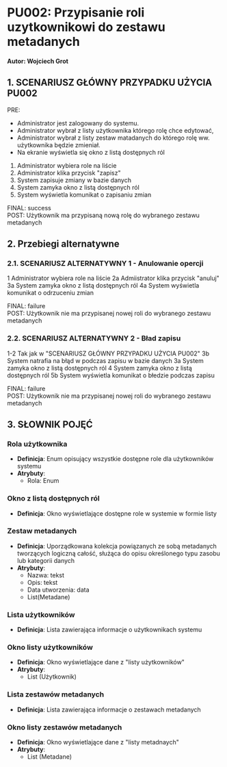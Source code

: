 # PU002: Przypisanie roli uzytkownikowi do zestawu metadanych

#### Autor: Wojciech Grot

## 1. SCENARIUSZ GŁÓWNY PRZYPADKU UŻYCIA PU002

PRE: 
- Administrator jest zalogowany do systemu.
- Administrator wybrał z listy użytkownika którego rolę chce edytować,
- Administrator wybrał z listy zestaw matadanych do którego rolę ww. użytkownika będzie zmieniał.
-  Na ekranie wyświetla się okno z listą dostępnych ról

1. Administrator wybiera role na liście
2. Administrator klika przycisk "zapisz"
3. System zapisuje zmiany w bazie danych
4. System zamyka okno z listą dostępnych ról
5. System wyświetla komunikat o zapisaniu zmian

FINAL: success\
POST: Użytkownik ma przypisaną nową rolę do wybranego zestawu metadanych

## 2. Przebiegi alternatywne

### 2.1. SCENARIUSZ ALTERNATYWNY 1 - Anulowanie opercji
1 Administrator wybiera role na liście
2a Admiistrator klika przycisk "anuluj"
3a System zamyka okno z listą dostępnych ról
4a System wyświetla komunikat o odrzuceniu zmian

FINAL: failure\
POST: Użytkownik nie ma przypisanej nowej roli do wybranego zestawu metadanych

### 2.2. SCENARIUSZ ALTERNATYWNY 2 - Bład zapisu
1-2 Tak jak w "SCENARIUSZ GŁÓWNY PRZYPADKU UŻYCIA PU002"
3b System natrafia na błąd w podczas zapisu w bazie danych
3a System zamyka okno z listą dostępnych ról
4 System zamyka okno z listą dostępnych ról
5b System wyświetla komunikat o błedzie podczas zapisu

FINAL: failure\
POST: Użytkownik nie ma przypisanej nowej roli do wybranego zestawu metadanych

## 3. SŁOWNIK POJĘĆ

### Rola użytkownika

- **Definicja**: Enum opisujący wszystkie dostępne role dla użytkowników systemu
- **Atrybuty**:
    - Rola: Enum

### Okno z listą dostępnych ról

- **Definicja**: Okno wyświetlające dostępne role w systemie w formie listy

### Zestaw metadanych

- **Definicja**: Uporządkowana kolekcja powiązanych ze sobą metadanych tworzących logiczną całość, służąca do opisu określonego typu zasobu lub kategorii danych
- **Atrybuty**: 
    - Nazwa: tekst
    - Opis: tekst
    - Data utworzenia: data
    - List(Metadane)

### Lista użytkowników
- **Definicja**: Lista zawierająca
informacje o użytkownikach systemu

### Okno listy użytkowników
- **Definicja**: Okno wyświetlające dane z "listy użytkowników"
- **Atrybuty**:
    - List (Użytkownik)


### Lista zestawów metadanych
- **Definicja**: Lista zawierająca
informacje o zestawach metadanych

### Okno listy zestawów metadanych
- **Definicja**: Okno wyświetlające dane z "listy metadnaych"
- **Atrybuty**:
    - List (Metadane)


